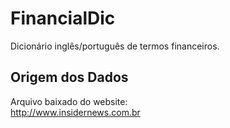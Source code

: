 # FinancialDic

Dicionário inglês/português de termos financeiros.

## Origem dos Dados
Arquivo baixado do website:<br>
http://www.insidernews.com.br
